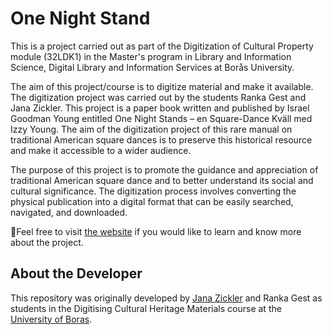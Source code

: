 # One Night Stand
<p>This is a project carried out as part of the Digitization of Cultural Property module (32LDK1) in the Master's program in Library and Information Science, Digital Library and Information Services at Borås University.</p>
<p>The aim of this project/course is to digitize material and make it available. The digitization project was carried out by the students Ranka Gest and Jana Zickler. This project is a paper book written and published by Israel Goodman Young entitled One Night Stands – en Square-Dance Kväll med Izzy Young. The aim of the digitization project of this rare manual on traditional American square dances is to preserve this historical resource and make it accessible to a wider audience.</p>
<p>The purpose of this project is to promote the guidance and appreciation of traditional American square dance and to better understand its social and cultural significance. The digitization process involves converting the physical publication into a digital format that can be easily searched, navigated, and downloaded.</p>

🚀Feel free to visit [the website](https://janazickler.github.io/One-Night-Stands-en-square-dance-kv-ll-med-Izzy-Young/) if you would like to learn and know more about the project.

## About the Developer
This repository was originally developed by [Jana Zickler](https://github.com/janazickler) and Ranka Gest as students in the Digitising Cultural Heritage Materials course at the  [University of Boras](https://www.hb.se/en/).